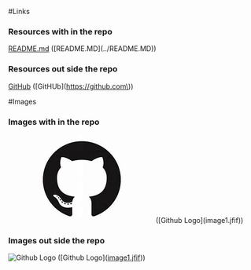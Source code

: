 #Links

### **Resources with in the repo** 
[README.md](../README.md)   (\[README.MD\]\(../README.MD\))

### **Resources out side the repo**
[GitHub](https://github.com)  (\[GitHUb\]\(https://github.com\))

#Images

### **Images with in the repo**
![Github Logo](image1.jfif)   (\[Github Logo\]\(image1.jfif\))

### **Images out side the repo**
![Github Logo](https://bitemycoin.com/wp-content/uploads/2018/06/GitHub-Logo.png)   (\[Github Logo\]\([image1.jfif](https://bitemycoin.com/wp-content/uploads/2018/06/GitHub-Logo.png)\))